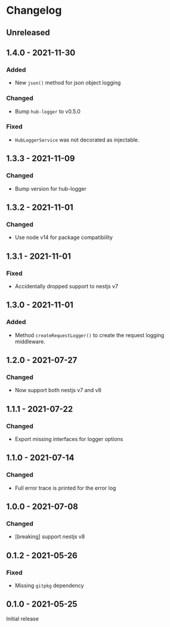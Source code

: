 # Changelog

## Unreleased

## 1.4.0 - 2021-11-30

### Added

* New `json()` method for json object logging

### Changed

* Bump `hub-logger` to v0.5.0

### Fixed

* `HubLoggerService` was not decorated as injectable.

## 1.3.3 - 2021-11-09

### Changed

* Bump version for hub-logger

## 1.3.2 - 2021-11-01

### Changed

* Use node v14 for package compatibility

## 1.3.1 - 2021-11-01

### Fixed

* Accidentally dropped support to nestjs v7

## 1.3.0 - 2021-11-01

### Added

* Method `createRequestLogger()` to create the request logging middleware.

## 1.2.0 - 2021-07-27

### Changed

* Now support both nestjs v7 and v8


## 1.1.1 - 2021-07-22

### Changed

* Export missing interfaces for logger options


## 1.1.0 - 2021-07-14

### Changed

* Full error trace is printed for the error log

## 1.0.0 - 2021-07-08

### Changed

* [breaking] support nestjs v8

## 0.1.2 - 2021-05-26

### Fixed

* Missing `gitpkg` dependency

## 0.1.0 - 2021-05-25

Initial release